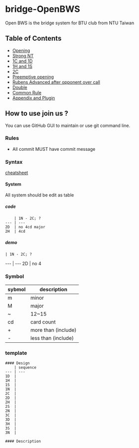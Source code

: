 bridge-OpenBWS
==============

Open BWS is the bridge system for BTU club from NTU Taiwan

Table of Contents
-----------------
- [Opening](01_Opening)
- [Strong NT]()
- [1C and 1D]()
- [1H and 1S]()
- [2C]()
- [Preemptive opening]()
- [Rubens Advanced after opponent over call]()
- [Double]()
- [Common Rule]()
- [Appendix and Plugin]()


How to use join us ?
--------------------

You can use GitHub GUI to maintain or use git command line.

### Rules

- All commit MUST have commit message



### Syntax
[cheatsheet](https://github.com/adam-p/markdown-here/wiki/Markdown-Cheatsheet)

#### System
All system should be edit as table

##### code
```
    | 1N - 2C; ?
--- | ---
2D  | no 4cd major
2H  | 4cd
```
##### demo
    | 1N - 2C; ?
--- | ---
2D  | no 4 




### Symbol

sybmol | description
------ | ---
m | minor
M | major
~ | 12~15
cd| card count
+ | more than (include)
- | less than (include)


### template
```
#### Design
    | sequence
--- | ---
1D  |
1H  |
1S  |
1N  |
2C  | 
2D  | 
2H  |
2S  |
2N  |
3C  |
3D  |
3H  |
3S  |
3N  |

#### Description

```



